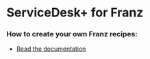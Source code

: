 # ServiceDesk+ for Franz

### How to create your own Franz recipes:
* [Read the documentation](https://github.com/meetfranz/plugins)
